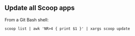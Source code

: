 ## Update all Scoop apps

From a Git Bash shell:

    scoop list | awk 'NR>4 { print $1 }' | xargs scoop update
